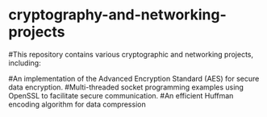 # cryptography-and-networking-projects
#This repository contains various cryptographic and networking projects, including:

#An implementation of the Advanced Encryption Standard (AES) for secure data encryption.
#Multi-threaded socket programming examples using OpenSSL to facilitate secure communication.
#An efficient Huffman encoding algorithm for data compression

